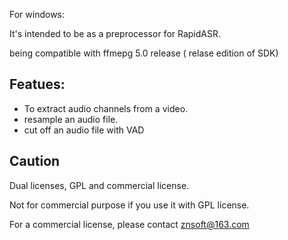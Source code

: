 For windows:


It's intended to be as a preprocessor for RapidASR.

being compatible with ffmepg 5.0 release ( relase edition of SDK)


## Featues:
- To extract  audio channels  from a video.
- resample an audio file.
- cut off an audio file with VAD 


## Caution
Dual licenses, GPL and commercial license.

 Not for commercial purpose if you use it with GPL license.


For a commercial license, please contact znsoft@163.com
